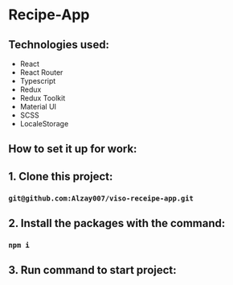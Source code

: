 # Recipe-App

## Technologies used:

- React
- React Router
- Typescript
- Redux
- Redux Toolkit
- Material UI
- SCSS
- LocaleStorage

## How to set it up for work:

## 1. Clone this project:

### `git@github.com:Alzay007/viso-receipe-app.git`

## 2. Install the packages with the command:

### `npm i`

## 3. Run command to start project: